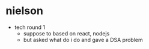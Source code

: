 # nielson
- tech round 1
    - suppose to based on react, nodejs
    - but asked what do i do and gave a DSA problem